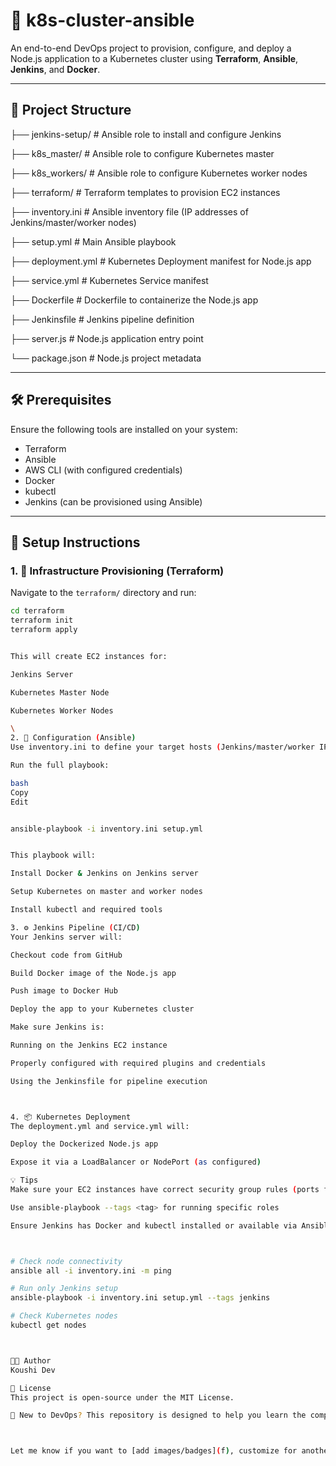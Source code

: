 # 🚀 k8s-cluster-ansible

An end-to-end DevOps project to provision, configure, and deploy a Node.js application to a Kubernetes cluster using **Terraform**, **Ansible**, **Jenkins**, and **Docker**.

---

## 📁 Project Structure

├── jenkins-setup/ # Ansible role to install and configure Jenkins

├── k8s_master/ # Ansible role to configure Kubernetes master

├── k8s_workers/ # Ansible role to configure Kubernetes worker nodes

├── terraform/ # Terraform templates to provision EC2 instances

├── inventory.ini # Ansible inventory file (IP addresses of Jenkins/master/worker nodes)

├── setup.yml # Main Ansible playbook

├── deployment.yml # Kubernetes Deployment manifest for Node.js app

├── service.yml # Kubernetes Service manifest

├── Dockerfile # Dockerfile to containerize the Node.js app

├── Jenkinsfile # Jenkins pipeline definition

├── server.js # Node.js application entry point

└── package.json # Node.js project metadata



---

## 🛠️ Prerequisites

Ensure the following tools are installed on your system:

- Terraform
- Ansible
- AWS CLI (with configured credentials)
- Docker
- kubectl
- Jenkins (can be provisioned using Ansible)

---

## 🔧 Setup Instructions

### 1. 🚀 Infrastructure Provisioning (Terraform)

Navigate to the `terraform/` directory and run:

```bash
cd terraform
terraform init
terraform apply


This will create EC2 instances for:

Jenkins Server

Kubernetes Master Node

Kubernetes Worker Nodes

\
2. 🧩 Configuration (Ansible)
Use inventory.ini to define your target hosts (Jenkins/master/worker IPs).

Run the full playbook:

bash
Copy
Edit


ansible-playbook -i inventory.ini setup.yml


This playbook will:

Install Docker & Jenkins on Jenkins server

Setup Kubernetes on master and worker nodes

Install kubectl and required tools

3. ⚙️ Jenkins Pipeline (CI/CD)
Your Jenkins server will:

Checkout code from GitHub

Build Docker image of the Node.js app

Push image to Docker Hub

Deploy the app to your Kubernetes cluster

Make sure Jenkins is:

Running on the Jenkins EC2 instance

Properly configured with required plugins and credentials

Using the Jenkinsfile for pipeline execution



4. 📦 Kubernetes Deployment
The deployment.yml and service.yml will:

Deploy the Dockerized Node.js app

Expose it via a LoadBalancer or NodePort (as configured)

💡 Tips
Make sure your EC2 instances have correct security group rules (ports for SSH, Jenkins UI, Kubernetes API, etc.)

Use ansible-playbook --tags <tag> for running specific roles

Ensure Jenkins has Docker and kubectl installed or available via Ansible



# Check node connectivity
ansible all -i inventory.ini -m ping

# Run only Jenkins setup
ansible-playbook -i inventory.ini setup.yml --tags jenkins

# Check Kubernetes nodes
kubectl get nodes



👨‍💻 Author
Koushi Dev

📄 License
This project is open-source under the MIT License.

🧠 New to DevOps? This repository is designed to help you learn the complete flow from provisioning to CI/CD on Kubernetes using best practices.



Let me know if you want to [add images/badges](f), customize for another cloud, or generate a quickstart video script!



